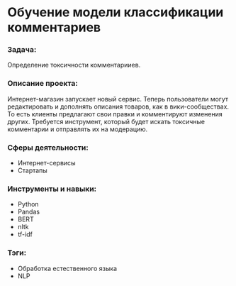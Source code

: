 # Обучение модели классификации комментариев
### Задача:
Определение токсичности комментарииев.
### Описание проекта:
Интернет-магазин запускает новый сервис. Теперь пользователи могут редактировать и дополнять описания товаров, как в вики-сообществах. То есть клиенты предлагают свои правки и комментируют изменения других. Требуется инструмент, который будет искать токсичные комментарии и отправлять их на модерацию.
### Сферы деятельности:
* Интернет-сервисы
* Стартапы
### Инструменты и навыки: 
* Python
* Pandas
* BERT
* nltk
* tf-idf
### Тэги:
* Обработка естественного языка
* NLP
  
